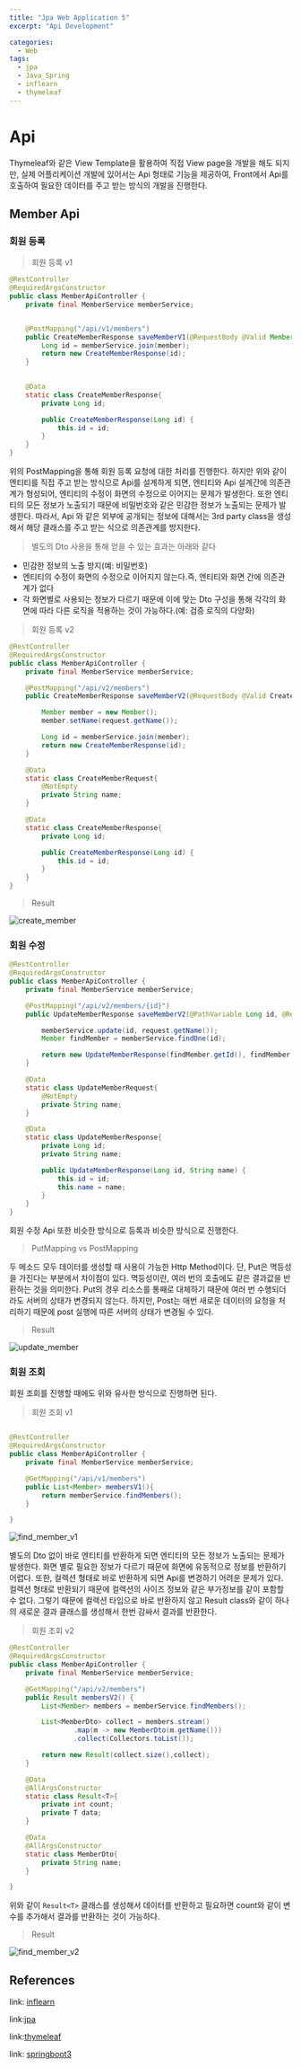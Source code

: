 ```yaml
---
title: "Jpa Web Application 5"
excerpt: "Api Development"

categories:
  - Web
tags:
  - jpa
  - Java_Spring
  - inflearn
  - thymeleaf
---
```

# Api

Thymeleaf와 같은 View Template을 활용하여 직접 View page을 개발을 해도 되지만, 실제 어플리케이션 개발에 있어서는 Api 형태로 기능을 제공하여, Front에서 Api를 호출하여 필요한 데이터를 주고 받는 방식의 개발을 진행한다. 

## Member Api

### 회원 등록

> 회원 등록 v1

```java
@RestController
@RequiredArgsConstructor
public class MemberApiController {
    private final MemberService memberService;


    @PostMapping("/api/v1/members")
    public CreateMemberResponse saveMemberV1(@RequestBody @Valid Member member) {
        Long id = memberService.join(member);
        return new CreateMemberResponse(id);
    }
    

    @Data
    static class CreateMemberResponse{
        private Long id;

        public CreateMemberResponse(Long id) {
            this.id = id;
        }
    }
}
```

위의 PostMapping을 통해 회원 등록 요청에 대한 처리를 진행한다. 하지만 위와 같이 엔티티를 직접 주고 받는 방식으로 Api를 설계하게 되면, 엔티티와 Api 설계간에 의존관계가 형성되어, 엔티티의 수정이 화면의 수정으로 이어지는 문제가 발생한다. 또한 엔티티의 모든 정보가 노출되기 때문에 비밀번호와 같은 민감한 정보가 노출되는 문제가 발생한다. 따라서, Api 와 같은 외부에 공개되는 정보에 대해서는 3rd party class을 생성해서 해당 클래스를 주고 받는 식으로 의존관계를 방지한다.

> 별도의 Dto 사용을 통해 얻을 수 있는 효과는 아래와 같다

- 민감한 정보의 노출 방지(예: 비밀번호)
- 엔티티의 수정이 화면의 수정으로 이어지지 않는다.즉, 엔티티와 화면 간에 의존관계가 없다
- 각 화면별로 사용되는 정보가 다르기 때문에 이에 맞는 Dto 구성을 통해 각각의 화면에 따라 다른 로직을 적용하는 것이 가능하다.(예: 검증 로직의 다양화)

> 회원 등록 v2

```java
@RestController
@RequiredArgsConstructor
public class MemberApiController {
    private final MemberService memberService;

    @PostMapping("/api/v2/members")
    public CreateMemberResponse saveMemberV2(@RequestBody @Valid CreateMemberRequest request) {

        Member member = new Member();
        member.setName(request.getName());

        Long id = memberService.join(member);
        return new CreateMemberResponse(id);
    }

    @Data
    static class CreateMemberRequest{
        @NotEmpty
        private String name;
    }

    @Data
    static class CreateMemberResponse{
        private Long id;

        public CreateMemberResponse(Long id) {
            this.id = id;
        }
    }
}
```

> Result

![create_member](/assets/images/jpa/web_application_exercise1/createMemberApi.png)


### 회원 수정

```java
@RestController
@RequiredArgsConstructor
public class MemberApiController {
    private final MemberService memberService;

    @PostMapping("/api/v2/members/{id}")
    public UpdateMemberResponse saveMemberV2(@PathVariable Long id, @RequestBody @Valid UpdateMemberRequest request) {

        memberService.update(id, request.getName());
        Member findMember = memberService.findOne(id);

        return new UpdateMemberResponse(findMember.getId(), findMember.getName());
    }

    @Data
    static class UpdateMemberRequest{
        @NotEmpty
        private String name;
    }

    @Data
    static class UpdateMemberResponse{
        private Long id;
        private String name;

        public UpdateMemberResponse(Long id, String name) {
            this.id = id;
            this.name = name;
        }
    }
}
```

회원 수정 Api 또한 비슷한 방식으로 등록과 비슷한 방식으로 진행한다.

> PutMapping vs PostMapping

두 메소드 모두 데이터를 생성할 때 사용이 가능한 Http Method이다. 단, Put은 멱등성을 가진다는 부분에서 차이점이 있다. 멱등성이란, 여러 번의 호출에도 같은 결과값을 반환하는 것을 의미한다. Put의 경우 리소스를 통째로 대체하기 때문에 여러 번 수행되더라도 서버의 상태가 변경되지 않는다. 하지만, Post는 매번 새로운 데이터의 요청을 처리하기 때문에 post 실행에 따른 서버의 상태가 변경될 수 있다.

> Result

![update_member](/assets/images/jpa/web_application_exercise1/updateMemberApi.png)

### 회원 조회

회원 조회를 진행할 때에도 위와 유사한 방식으로 진행하면 된다.

> 회원 조회 v1

```java

@RestController
@RequiredArgsConstructor
public class MemberApiController {
    private final MemberService memberService;

    @GetMapping("/api/v1/members")
    public List<Member> membersV1(){
        return memberService.findMembers();
    }

}
```

![find_member_v1](/assets/images/jpa/web_application_exercise1/findMemberApiv1.png)

별도의 Dto 없이 바로 엔티티를 반환하게 되면 엔티티의 모든 정보가 노출되는 문제가 발생한다. 화면 별로 필요한 정보가 다르기 때문에 화면에 유동적으로 정보를 반환하기 어렵다. 또한, 컬렉션 형태로 바로 반환하게 되면 Api를 변경하기 어려운 문제가 있다. 컬렉션 형태로 반환되기 때문에 컬렉션의 사이즈 정보와 같은 부가정보를 같이 포함할 수 없다. 그렇기 때문에 컬렉션 타입으로 바로 반환하지 않고 Result class와 같이 하나의 새로운 결과 클래스를 생성해서 한번 감싸서 결과를 반환한다.

> 회원 조회 v2

```java
@RestController
@RequiredArgsConstructor
public class MemberApiController {
    private final MemberService memberService;

    @GetMapping("/api/v2/members")
    public Result membersV2() {
        List<Member> members = memberService.findMembers();

        List<MemberDto> collect = members.stream()
                .map(m -> new MemberDto(m.getName()))
                .collect(Collectors.toList());

        return new Result(collect.size(),collect);
    }

    @Data
    @AllArgsConstructor
    static class Result<T>{
        private int count;
        private T data;
    }

    @Data
    @AllArgsConstructor
    static class MemberDto{
        private String name;
    }

}
```

위와 같이 ```Result<T>``` 클래스를 생성해서 데이터를 반환하고 필요하면 count와 같이 변수를 추가해서 결과를 반환하는 것이 가능하다.

> Result

![find_member_v2](/assets/images/jpa/web_application_exercise1/findMemberApiv2.png)






## References
link: [inflearn](https://www.inflearn.com/course/%EC%8A%A4%ED%94%84%EB%A7%81%EB%B6%80%ED%8A%B8-JPA-%ED%99%9C%EC%9A%A9-1#)

link:[jpa](https://spring.io/projects/spring-data-jpa)

link:[thymeleaf](https://spring.io/guides/gs/serving-web-content/)

link: [springboot3](https://bit.ly/springboot3)

